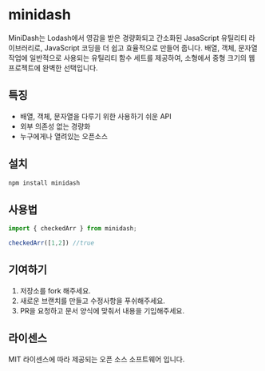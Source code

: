 # minidash

MiniDash는 Lodash에서 영감을 받은 경량화되고 간소화된 JasaScript 유틸리티 라이브러리로, JavaScript 코딩을 더 쉽고 효율적으로 만들어 줍니다.
배열, 객체, 문자열 작업에 일반적으로 사용되는 유틸리티 함수 세트를 제공하여, 소형에서 중형 크기의 웹 프로젝트에 완벽한 선택입니다.

## 특징

- 배열, 객체, 문자열을 다루기 위한 사용하기 쉬운 API
- 외부 의존성 없는 경량화
- 누구에게나 열려있는 오픈소스

## 설치

```bash
npm install minidash
```

## 사용법

```js
import { checkedArr } from minidash;

checkedArr([1,2]) //true
```

## 기여하기

1. 저장소를 fork 해주세요.
2. 새로운 브랜치를 만들고 수정사항을 푸쉬해주세요.
3. PR을 요청하고 문서 양식에 맞춰서 내용을 기입해주세요.

## 라이센스

MIT 라이센스에 따라 제공되는 오픈 소스 소프트웨어 입니다.
